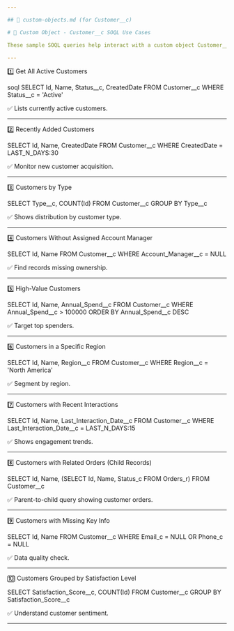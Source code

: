 ```yaml
---

## 📄 custom-objects.md (for Customer__c)

# 📁 Custom Object - Customer__c SOQL Use Cases

These sample SOQL queries help interact with a custom object Customer__c. You can adapt them based on your actual field names and business needs.

---
```


1️⃣ Get All Active Customers

soql
SELECT Id, Name, Status__c, CreatedDate 
FROM Customer__c 
WHERE Status__c = 'Active'

✅ Lists currently active customers.


---

2️⃣ Recently Added Customers

SELECT Id, Name, CreatedDate 
FROM Customer__c 
WHERE CreatedDate = LAST_N_DAYS:30

✅ Monitor new customer acquisition.


---

3️⃣ Customers by Type

SELECT Type__c, COUNT(Id) 
FROM Customer__c 
GROUP BY Type__c

✅ Shows distribution by customer type.


---

4️⃣ Customers Without Assigned Account Manager

SELECT Id, Name 
FROM Customer__c 
WHERE Account_Manager__c = NULL

✅ Find records missing ownership.


---

5️⃣ High-Value Customers

SELECT Id, Name, Annual_Spend__c 
FROM Customer__c 
WHERE Annual_Spend__c > 100000 
ORDER BY Annual_Spend__c DESC

✅ Target top spenders.


---

6️⃣ Customers in a Specific Region

SELECT Id, Name, Region__c 
FROM Customer__c 
WHERE Region__c = 'North America'

✅ Segment by region.


---

7️⃣ Customers with Recent Interactions

SELECT Id, Name, Last_Interaction_Date__c 
FROM Customer__c 
WHERE Last_Interaction_Date__c = LAST_N_DAYS:15

✅ Shows engagement trends.


---

8️⃣ Customers with Related Orders (Child Records)

SELECT Id, Name, (SELECT Id, Name, Status_c FROM Orders_r) 
FROM Customer__c

✅ Parent-to-child query showing customer orders.


---

9️⃣ Customers with Missing Key Info

SELECT Id, Name 
FROM Customer__c 
WHERE Email_c = NULL OR Phone_c = NULL

✅ Data quality check.


---

🔟 Customers Grouped by Satisfaction Level

SELECT Satisfaction_Score__c, COUNT(Id) 
FROM Customer__c 
GROUP BY Satisfaction_Score__c

✅ Understand customer sentiment.


---